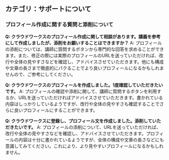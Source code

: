 ## カテゴリ：サポートについて
### プロフィール作成に関する質問と添削について

**Q: クラウドワークスのプロフィール作成に関して相談があります。講義を参考にして作成しましたが、添削をお願いすることはできますか？**
A: プロフィールの添削については、講師に質問するボタンから専門的な回答を求めることができます。また、修正の際には実際のプロフィールのURLを送っていただければ、改行や全体の見やすさなどを確認し、アドバイスさせていただきます。他にも構成や文章の長さまで徹底的にパクることでより良いプロフィールになるかもしれませんので、ご参考にしてください。

**Q: クラウドワークスのプロフィールを作成しました。1度確認していただきたいです。**
A: プロフィールの確認や添削に関して、講師に質問するボタンを利用するか、URLを送っていただければアドバイスさせていただきます。書かれている内容はしっかりしているようですが、改行や全体の見やすさも確認することでさらに良いプロフィールにすることができます。

**Q: クラウドワークスに登録し、プロフィール文を作成しました。添削していただきたいです。**
A: プロフィールの添削について、URLを送っていただければ、改行や全体の見やすさなどを確認し、アドバイスさせていただきます。プロフィールの内容は十分に書かれているようですが、全体の構成や文章の長さなどにも意識してみてください。これにより、より見やすいプロフィールになるかもしれません。
